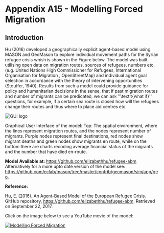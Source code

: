 # Appendix A15 - Modelling Forced Migration




## Introduction

Hu (2016) developed a  geographically explicit agent-based model using MASON and GeoMason  to explore individual movement paths for the Syrian refugee crisis whish is shown in the Figure below. The model was built utilising open data on migration routes, sources of refugees, numbers etc. (e.g. United Nations High Commissioner for Refugees, International Organisation for Migration , OpenStreetMap) and individual agent goal selection in accordance with the theory of intervening opportunities (Stouffer, 1940). Results from such a model could provide guidance for policy and humanitarian decisions in the sense, that if past migration routes and number of migrants can be predicated, we can ask ''\textit{what if}'' questions, for example, if a certain sea route is closed how will the refugees change their routes and thus where to place aid centres etc.

![GUI logo](https://github.com/abmgis/abmgis/blob/master/AppendixA/Migration/FigureA15.png)

Graphical User interface of the model: Top: The spatial environment, where the lines represent migration routes, and the nodes represent number of migrants. Purple nodes represent final destinations, red nodes show migrant deaths and green nodes show migrants en route, while on the bottom there are charts recoding average financial status of the migrants and the number that have died en-route.

**Model Available at:** <https://github.com/elizabethhu/refugee-abm>. Alternatively for a more upto date version of the model see: <https://github.com/eclab/mason/tree/master/contrib/geomason/sim/app/geo>. 

**Reference:**

Hu, E. (2016). An Agent-Based Model of the European Refugee Crisis. GitHub repository, <https://github.com/elizabethhu/refugee-abm>. Retrieved on September 22, 2017.

Click on the image below to see a YouTube movie of the model:

[![Modelling Forced Migration](http://img.youtube.com/vi/6MrpTjjyukY/0.jpg)](http://www.youtube.com/watch?v=6MrpTjjyukY "Modelling Forced Migration")